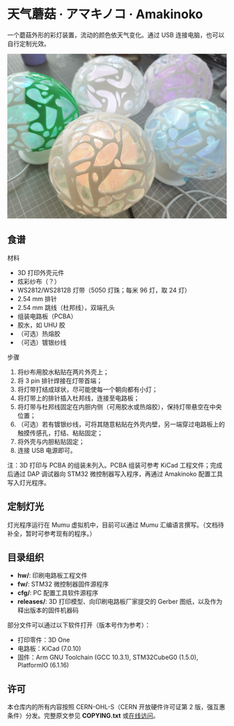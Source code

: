 # 天气蘑菇 · アマキノコ · Amakinoko

一个蘑菇外形的彩灯装置，流动的颜色依天气变化。通过 USB 连接电脑，也可以自行定制光效。

![ ](misc/img/cover.jpg)

## 食谱

材料
- 3D 打印外壳元件
- 炫彩纱布（？）
- WS2812/WS2812B 灯带（5050 灯珠；每米 96 灯，取 24 灯）
- 2.54 mm 排针
- 2.54 mm 跳线（杜邦线），双端孔头
- 组装电路板（PCBA）
- 胶水，如 UHU 胶
- （可选）热熔胶
- （可选）镀银纱线

步骤
1. 将纱布用胶水粘贴在两片外壳上；
2. 将 3 pin 排针焊接在灯带首端；
3. 将灯带打结成球状，尽可能使每一个朝向都有小灯；
4. 将灯带上的排针插入杜邦线，连接至电路板；
5. 将灯带与杜邦线固定在内胆内侧（可用胶水或热熔胶），保持灯带悬空在中央位置；
6. （可选）若有镀银纱线，可将其随意粘贴在外壳内壁，另一端穿过电路板上的触摸传感孔，打结、粘贴固定；
7. 将外壳与内胆粘贴固定；
8. 连接 USB 电源即可。

注：3D 打印与 PCBA 的组装未列入。PCBA 组装可参考 KiCad 工程文件；完成后通过 DAP 调试器向 STM32 微控制器写入程序，再通过 Amakinoko 配置工具写入灯光程序。

## 定制灯光

灯光程序运行在 Mumu 虚拟机中，目前可以通过 Mumu 汇编语言撰写。（文档待补全，暂时可参考现有的程序。）

## 目录组织
- **hw/**: 印刷电路板工程文件
- **fw/**: STM32 微控制器固件源程序
- **cfg/**: PC 配置工具软件源程序
- **releases/**: 3D 打印模型、向印刷电路板厂家提交的 Gerber 图纸，以及作为释出版本的固件机器码

部分文件可以通过以下软件打开（版本号作为参考）：
- 打印零件：3D One
- 电路板：KiCad (7.0.10)
- 固件：Arm GNU Toolchain (GCC 10.3.1), STM32CubeG0 (1.5.0), PlatformIO (6.1.16)

## 许可

本仓库内的所有内容按照 CERN-OHL-S（CERN 开放硬件许可证第 2 版，强互惠条件）分发。完整原文参见 **COPYING.txt** 或[在线访问](https://ohwr.org/cern_ohl_s_v2.txt)。
